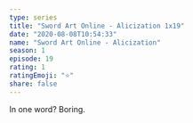 ```yaml
---
type: series
title: "Sword Art Online - Alicization 1x19"
date: "2020-08-08T10:54:33"
name: "Sword Art Online - Alicization"
season: 1
episode: 19
rating: 1
ratingEmoji: "⭐️"
share: false
---
```


In one word? Boring.
